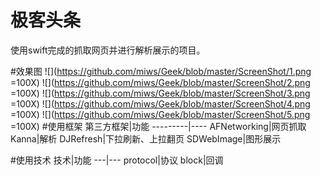 极客头条
========================

使用swift完成的抓取网页并进行解析展示的项目。

#效果图
![](https://github.com/miws/Geek/blob/master/ScreenShot/1.png =100X)
![](https://github.com/miws/Geek/blob/master/ScreenShot/2.png =100X)
![](https://github.com/miws/Geek/blob/master/ScreenShot/3.png =100X)
![](https://github.com/miws/Geek/blob/master/ScreenShot/4.png =100X)
![](https://github.com/miws/Geek/blob/master/ScreenShot/5.png =100X)
#使用框架
第三方框架|功能
---------|----
AFNetworking|网页抓取
Kanna|解析
DJRefresh|下拉刷新、上拉翻页
SDWebImage|图形展示

#使用技术
技术|功能
---|---
protocol|协议
block|回调
